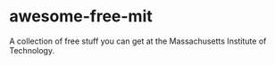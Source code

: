 # awesome-free-mit
A collection of free stuff you can get at the Massachusetts Institute of Technology.